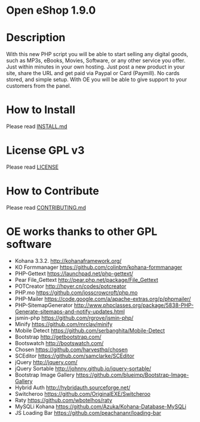 #  Open eShop 1.9.0


# Description
With this new PHP script you will be able to start selling any digital goods, such as MP3s, eBooks, Movies, Software, or any other service you offer. Just within minutes in your own hosting. Just post a new product in your site, share the URL and get paid via Paypal or Card (Paymill). No cards stored, and simple setup. With OE you will be able to give support to your customers from the panel.


# How to Install
Please read [INSTALL.md](INSTALL.md)

# License GPL v3
Please read [LICENSE](LICENSE)

# How to Contribute
Please read [CONTRIBUTING.md](CONTRIBUTING.md)


# OE works thanks to other GPL software

* Kohana 3.3.2. http://kohanaframework.org/
* KO Formmanager https://github.com/colinbm/kohana-formmanager
* PHP-Gettext https://launchpad.net/php-gettext/
* Pear File_Gettext http://pear.php.net/package/File_Gettext
* POTCreator http://hpyer.cn/codes/potcreator
* PHP.mo https://github.com/josscrowcroft/php.mo
* PHP-Mailer https://code.google.com/a/apache-extras.org/p/phpmailer/
* PHP-SitemapGenerator http://www.phpclasses.org/package/5838-PHP-Generate-sitemaps-and-notify-updates.html
* jsmin-php https://github.com/rgrove/jsmin-php/
* Minify https://github.com/mrclay/minify
* Mobile Detect https://github.com/serbanghita/Mobile-Detect
* Bootstrap http://getbootstrap.com/
* Bootswatch http://bootswatch.com/
* Chosen https://github.com/harvesthq/chosen
* SCEditor https://github.com/samclarke/SCEditor
* jQuery http://jquery.com/
* jQuery Sortable http://johnny.github.io/jquery-sortable/
* Bootstrap Image Gallery https://github.com/blueimp/Bootstrap-Image-Gallery
* Hybrid Auth http://hybridauth.sourceforge.net/
* Switcheroo https://github.com/OriginalEXE/Switcheroo
* Raty https://github.com/wbotelhos/raty
* MySQLi Kohana https://github.com/Azuka/Kohana-Database-MySQLi
* JS Loading Bar https://github.com/peachananr/loading-bar